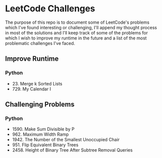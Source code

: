 # LeetCode Challenges

The purpose of this repo is to document some of LeetCode's problems which I've found interesting or challenging, I'll append my thought process in most of the solutions and I'll keep track of some of the problems for which I wish to improve my runtime in the future and a list of the most problematic challenges I've faced.

## Improve Runtime
### Python
- 23\. Merge k Sorted Lists
- 729\. My Calendar I

## Challenging Problems
### Python
- 1590\. Make Sum Divisible by P
- 962\. Maximum Width Ramp
- 1942\. The Number of the Smallest Unoccupied Chair
- 951\. Flip Equivalent Binary Trees
- 2458\. Height of Binary Tree After Subtree Removal Queries